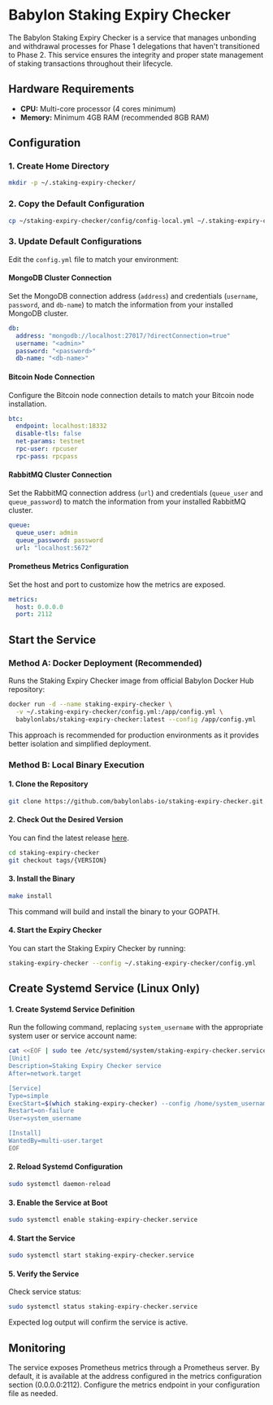 # Babylon Staking Expiry Checker

The Babylon Staking Expiry Checker is a service that manages unbonding and withdrawal processes for Phase 1 delegations that haven't transitioned to Phase 2. This service ensures the integrity and proper state management of staking transactions throughout their lifecycle.

## Hardware Requirements

- **CPU:** Multi-core processor (4 cores minimum)
- **Memory:** Minimum 4GB RAM (recommended 8GB RAM)

## Configuration

### 1. Create Home Directory
```bash
mkdir -p ~/.staking-expiry-checker/
```

### 2. Copy the Default Configuration
```bash
cp ~/staking-expiry-checker/config/config-local.yml ~/.staking-expiry-checker/config.yml
```

### 3. Update Default Configurations

Edit the `config.yml` file to match your environment:

#### MongoDB Cluster Connection
Set the MongoDB connection address (`address`) and credentials (`username`, `password`, and `db-name`) to match the information from your installed MongoDB cluster.

```yaml
db:
  address: "mongodb://localhost:27017/?directConnection=true"
  username: "<admin>"
  password: "<password>"
  db-name: "<db-name>"
```

#### Bitcoin Node Connection
Configure the Bitcoin node connection details to match your Bitcoin node installation.

```yaml
btc:
  endpoint: localhost:18332
  disable-tls: false
  net-params: testnet
  rpc-user: rpcuser
  rpc-pass: rpcpass
```

#### RabbitMQ Cluster Connection
Set the RabbitMQ connection address (`url`) and credentials (`queue_user` and `queue_password`) to match the information from your installed RabbitMQ cluster.

```yaml
queue:
  queue_user: admin
  queue_password: password
  url: "localhost:5672"
```

#### Prometheus Metrics Configuration
Set the host and port to customize how the metrics are exposed.

```yaml
metrics:
  host: 0.0.0.0
  port: 2112
```

## Start the Service

### Method A: Docker Deployment (Recommended)

Runs the Staking Expiry Checker image from official Babylon Docker Hub repository:

```bash
docker run -d --name staking-expiry-checker \
  -v ~/.staking-expiry-checker/config.yml:/app/config.yml \
  babylonlabs/staking-expiry-checker:latest --config /app/config.yml
```

This approach is recommended for production environments as it provides better isolation and simplified deployment.

### Method B: Local Binary Execution

#### 1. Clone the Repository
```bash
git clone https://github.com/babylonlabs-io/staking-expiry-checker.git
```

#### 2. Check Out the Desired Version
You can find the latest release [here](https://github.com/babylonlabs-io/staking-expiry-checker/releases).

```bash
cd staking-expiry-checker
git checkout tags/{VERSION}
```

#### 3. Install the Binary
```bash
make install
```
This command will build and install the binary to your GOPATH.

#### 4. Start the Expiry Checker
You can start the Staking Expiry Checker by running:

```bash
staking-expiry-checker --config ~/.staking-expiry-checker/config.yml
```

## Create Systemd Service (Linux Only)

#### 1. Create Systemd Service Definition
Run the following command, replacing `system_username` with the appropriate system user or service account name:

```bash
cat <<EOF | sudo tee /etc/systemd/system/staking-expiry-checker.service
[Unit]
Description=Staking Expiry Checker service
After=network.target

[Service]
Type=simple
ExecStart=$(which staking-expiry-checker) --config /home/system_username/.staking-expiry-checker/config.yml
Restart=on-failure
User=system_username

[Install]
WantedBy=multi-user.target
EOF
```

#### 2. Reload Systemd Configuration
```bash
sudo systemctl daemon-reload
```

#### 3. Enable the Service at Boot
```bash
sudo systemctl enable staking-expiry-checker.service
```

#### 4. Start the Service
```bash
sudo systemctl start staking-expiry-checker.service
```

#### 5. Verify the Service
Check service status:
```bash
sudo systemctl status staking-expiry-checker.service
```

Expected log output will confirm the service is active.

## Monitoring

The service exposes Prometheus metrics through a Prometheus server. By default, it is available at the address configured in the metrics configuration section (0.0.0.0:2112). Configure the metrics endpoint in your configuration file as needed.